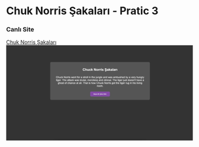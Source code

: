 # Chuk Norris Şakaları - Pratic 3
### Canlı Site
[Chuk Norris Şakaları](https://ergytalha.github.io/Patika-Frontend-Course/Pratic-3)
![Proje Ekran Görüntüsü](./screenshot.png)

